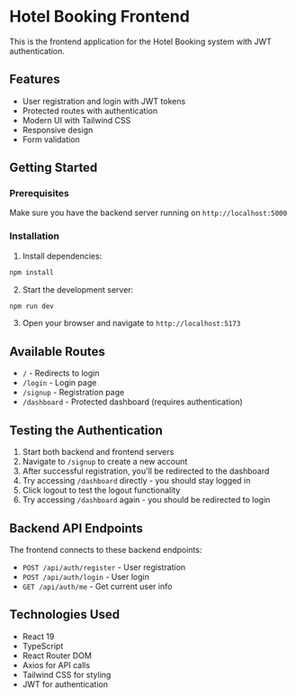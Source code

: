 # Hotel Booking Frontend

This is the frontend application for the Hotel Booking system with JWT authentication.

## Features

- User registration and login with JWT tokens
- Protected routes with authentication
- Modern UI with Tailwind CSS
- Responsive design
- Form validation

## Getting Started

### Prerequisites

Make sure you have the backend server running on `http://localhost:5000`

### Installation

1. Install dependencies:
```bash
npm install
```

2. Start the development server:
```bash
npm run dev
```

3. Open your browser and navigate to `http://localhost:5173`

## Available Routes

- `/` - Redirects to login
- `/login` - Login page
- `/signup` - Registration page
- `/dashboard` - Protected dashboard (requires authentication)

## Testing the Authentication

1. Start both backend and frontend servers
2. Navigate to `/signup` to create a new account
3. After successful registration, you'll be redirected to the dashboard
4. Try accessing `/dashboard` directly - you should stay logged in
5. Click logout to test the logout functionality
6. Try accessing `/dashboard` again - you should be redirected to login

## Backend API Endpoints

The frontend connects to these backend endpoints:

- `POST /api/auth/register` - User registration
- `POST /api/auth/login` - User login
- `GET /api/auth/me` - Get current user info

## Technologies Used

- React 19
- TypeScript
- React Router DOM
- Axios for API calls
- Tailwind CSS for styling
- JWT for authentication
